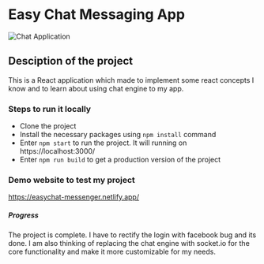 # Easy Chat Messaging App

![Chat Application](https://i.ibb.co/GJwyy9m/Bv9-Js3-QLOLY-HD.jpg)

## Desciption of the project
This is a React application which made to implement some react concepts I know and to learn about using chat engine to my app.

### Steps to run it locally

* Clone the project
* Install the necessary packages using `npm install` command
* Enter `npm start` to run the project. It will running on https://localhost:3000/
* Enter `npm run build` to get a production version of the project

### Demo website to test my project
https://easychat-messenger.netlify.app/

##### Progress
The project is complete. I have to rectify the login with facebook bug and its done. I am also thinking of replacing the chat engine with socket.io for the core functionality and make it more customizable for my needs.
